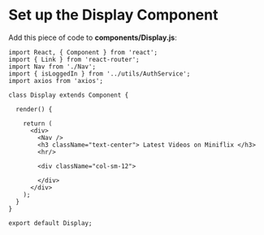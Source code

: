 # Set up the Display Component

Add this piece of code to **components/Display.js**:

```code
import React, { Component } from 'react';
import { Link } from 'react-router';
import Nav from './Nav';
import { isLoggedIn } from '../utils/AuthService';
import axios from 'axios';

class Display extends Component {

  render() {

    return (
      <div>
        <Nav />
        <h3 className="text-center"> Latest Videos on Miniflix </h3>
        <hr/>

        <div className="col-sm-12">

        </div>
      </div>
    );
  }
}

export default Display;
```

  





